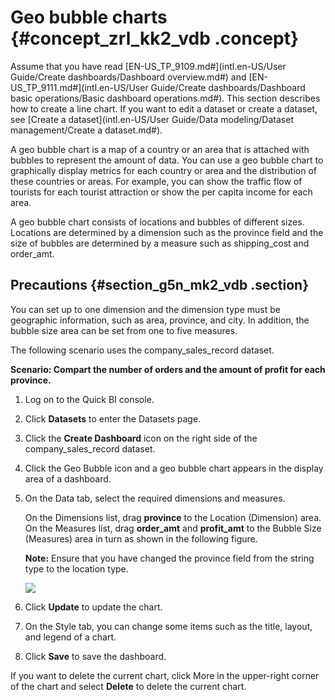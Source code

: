 # Geo bubble charts {#concept_zrl_kk2_vdb .concept}

Assume that you have read [EN-US\_TP\_9109.md\#](intl.en-US/User Guide/Create dashboards/Dashboard overview.md#) and [EN-US\_TP\_9111.md\#](intl.en-US/User Guide/Create dashboards/Dashboard basic operations/Basic dashboard operations.md#). This section describes how to create a line chart. If you want to edit a dataset or create a dataset, see [Create a dataset](intl.en-US/User Guide/Data modeling/Dataset management/Create a dataset.md#).

A geo bubble chart is a map of a country or an area that is attached with bubbles to represent the amount of data. You can use a geo bubble chart to graphically display metrics for each country or area and the distribution of these countries or areas. For example, you can show the traffic flow of tourists for each tourist attraction or show the per capita income for each area.

A geo bubble chart consists of locations and bubbles of different sizes. Locations are determined by a dimension such as the province field and the size of bubbles are determined by a measure such as shipping\_cost and order\_amt.

## Precautions {#section_g5n_mk2_vdb .section}

You can set up to one dimension and the dimension type must be geographic information, such as area, province, and city. In addition, the bubble size area can be set from one to five measures.

The following scenario uses the company\_sales\_record dataset.

**Scenario: Compart the number of orders and the amount of profit for each province.**

1.  Log on to the Quick BI console.
2.  Click **Datasets** to enter the Datasets page.
3.  Click the **Create Dashboard** icon on the right side of the company\_sales\_record dataset.
4.  Click the Geo Bubble icon and a geo bubble chart appears in the display area of a dashboard.
5.  On the Data tab, select the required dimensions and measures.

    On the Dimensions list, drag **province** to the Location \(Dimension\) area. On the Measures list, drag **order\_amt** and **profit\_amt** to the Bubble Size \(Measures\) area in turn as shown in the following figure.

    **Note:** Ensure that you have changed the province field from the string type to the location type.

    ![](http://static-aliyun-doc.oss-cn-hangzhou.aliyuncs.com/assets/img/9129/15469401141713_en-US.png)

6.  Click **Update** to update the chart.
7.  On the Style tab, you can change some items such as the title, layout, and legend of a chart.
8.  Click **Save** to save the dashboard.

If you want to delete the current chart, click More in the upper-right corner of the chart and select **Delete** to delete the current chart.

